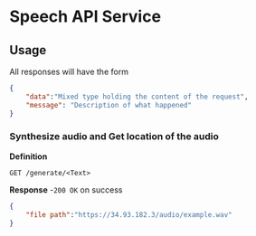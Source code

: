 # Speech API Service

## Usage

All responses will have the form

```json
{
    "data":"Mixed type holding the content of the request",
    "message": "Description of what happened"
}
```
### Synthesize audio and Get location of the audio

**Definition**

`GET /generate/<Text>`

**Response**
-`200 OK` on success

```json
{
    "file path":"https://34.93.182.3/audio/example.wav"
}
```